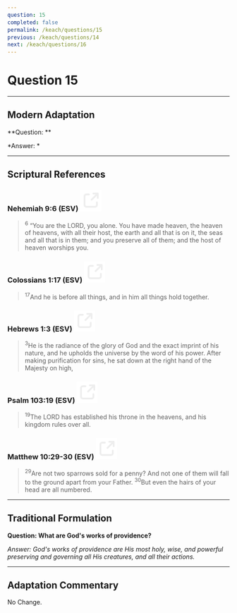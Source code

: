 ```yaml
---
question: 15
completed: false
permalink: /keach/questions/15
previous: /keach/questions/14
next: /keach/questions/16
---
```

# Question 15

---
## Modern Adaptation
**Question: **

*Answer: *

---
## Scriptural References
### Nehemiah 9:6 (ESV) <a href="https://biblegateway.com/passage/?search=Nehemiah+9%3A6&version=ESV"><img src="/assets/svg/link.svg"/></a>
> <sup>6</sup> “You are the LORD, you alone. You have made heaven, the heaven of heavens, with all their host, the earth and all that is on it, the seas and all that is in them; and you preserve all of them; and the host of heaven worships you.

### Colossians 1:17 (ESV) <a href="https://biblegateway.com/passage/?search=Colossians+1%3A17&version=ESV"><img src="/assets/svg/link.svg"/></a>
> <sup>17</sup>And he is before all things, and in him all things hold together.

### Hebrews 1:3 (ESV) <a href="https://biblegateway.com/passage/?search=Hebrews+1%3A3&version=ESV"><img src="/assets/svg/link.svg"/></a>
> <sup>3</sup>He is the radiance of the glory of God and the exact imprint of his nature, and he upholds the universe by the word of his power. After making purification for sins, he sat down at the right hand of the Majesty on high,

### Psalm 103:19 (ESV) <a href="https://biblegateway.com/passage/?search=Psalm+103%3A19&version=ESV"><img src="/assets/svg/link.svg"/></a>
> <sup>19</sup>The LORD has established his throne in the heavens, and his kingdom rules over all.

### Matthew 10:29-30 (ESV) <a href="https://biblegateway.com/passage/?search=Matthew+10%3A29-30&version=ESV"><img src="/assets/svg/link.svg"/></a>
> <sup>29</sup>Are not two sparrows sold for a penny? And not one of them will fall to the ground apart from your Father.
> <sup>30</sup>But even the hairs of your head are all numbered.


---
## Traditional Formulation
**Question: What are God's works of providence?**

*Answer: God's works of providence are His most holy, wise, and powerful preserving and governing all His creatures, and all their actions.*

---
## Adaptation Commentary
No Change.
